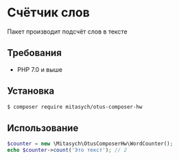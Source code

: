 # Счётчик слов
Пакет производит подсчёт слов в тексте

## Требования

 - PHP 7.0 и выше

## Установка
```bash
$ composer require mitasych/otus-composer-hw
```
## Использование
```php
$counter = new \Mitasych\OtusComposerHw\WordCounter();
echo $counter->count('Это текст'); // 2
```
